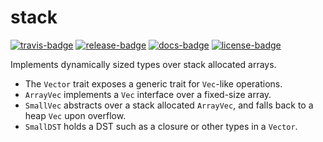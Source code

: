 # stack

[![travis-badge][]][travis] [![release-badge][]][cargo] [![docs-badge][]][docs] [![license-badge][]][license]

Implements dynamically sized types over stack allocated arrays.

- The `Vector` trait exposes a generic trait for `Vec`-like operations.
- `ArrayVec` implements a `Vec` interface over a fixed-size array.
- `SmallVec` abstracts over a stack allocated `ArrayVec`, and falls back to a
   heap `Vec` upon overflow.
- `SmallDST` holds a DST such as a closure or other types in a `Vector`.


[travis-badge]: https://img.shields.io/travis/arcnmx/stack-rs/master.svg?style=flat-square
[travis]: https://travis-ci.org/arcnmx/stack-rs
[release-badge]: https://img.shields.io/crates/v/stack.svg?style=flat-square
[cargo]: https://crates.io/crates/stack
[docs-badge]: https://img.shields.io/badge/API-docs-blue.svg?style=flat-square
[docs]: http://arcnmx.github.io/stack-rs/stack/
[license-badge]: https://img.shields.io/badge/license-MIT-lightgray.svg?style=flat-square
[license]: https://github.com/arcnmx/stack-rs/blob/master/COPYING

